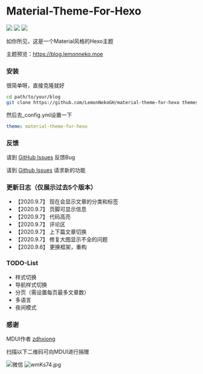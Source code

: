 # Material-Theme-For-Hexo
![](https://img.shields.io/badge/%E7%89%88%E6%9C%AC-2020.9.7-%236200ea)
![](https://img.shields.io/badge/Hexo版本-%3E%3D5.0.0-yellow)
![](https://img.shields.io/badge/许可证-Apache2.0-green)

如你所见，这是一个Material风格的Hexo主题

主题预览：https://blog.lemonneko.moe

### 安装
很简单呀，直接克隆就好
```bash
cd path/to/your/blog
git clone https://github.com/LemonNekoGH/material-theme-for-hexo themes/material-theme-for-hexo
```
然后去_config.yml设置一下
```yaml
theme: material-theme-for-hexo
```

### 反馈
请到 [GitHub Issues](https://github.com/LemonNekoGH/material-theme-for-hexo/issues/new?assignees=&labels=Bug&template=bug-report.md) 反馈Bug

请到 [Github Issues](https://github.com/LemonNekoGH/material-theme-for-hexo/issues/new?assignees=&labels=Feature+Request&template=feature-request.md) 请求新的功能

### 更新日志（仅展示过去5个版本）
- 【2020.9.7】 现在会显示文章的分类和标签
- 【2020.9.7】 页脚可显示信息
- 【2020.9.7】 代码高亮
- 【2020.9.7】 评论区
- 【2020.9.7】 上下篇文章切换
- 【2020.9.7】 修复大图显示不全的问题
- 【2020.9.6】 更换框架，重构

### TODO-List
- 样式切换
- 导航样式切换
- 分页（需设置每页最多文章数）
- 多语言
- 夜间模式

### 感谢
MDUI作者 [zdhxiong](https://github.com/zdhxiong)

扫描以下二维码可向MDUI进行捐赠

![微信](https://s1.ax1x.com/2020/09/06/wmK6AJ.jpg)
![wmKs74.jpg](https://s1.ax1x.com/2020/09/06/wmKs74.jpg)